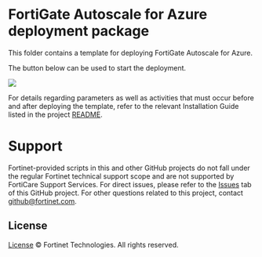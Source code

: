 # FortiGate Autoscale for Azure deployment package

This folder contains a template for deploying FortiGate Autoscale for Azure.

The button below can be used to start the deployment.

<a href="https://portal.azure.com/#create/Microsoft.Template/uri/https%3A%2F%2Fraw.githubusercontent.com%2Ffortinet%2Ffortigate-autoscale%2Fmaster%2Fazure_template_deployment%2Ftemplates%2Fdeploy_fortigate_autoscale.hybrid_licensing.json" target="_blank"><img src="http://azuredeploy.net/deploybutton.png"/></a>

For details regarding parameters as well as activities that must occur before and after deploying the template, refer to the relevant Installation Guide listed in the project [README](https://github.com/fortinet/fortigate-autoscale/blob/main/README.md).

# Support
Fortinet-provided scripts in this and other GitHub projects do not fall under the regular Fortinet technical support scope and are not supported by FortiCare Support Services.
For direct issues, please refer to the [Issues](https://github.com/fortinet/fortigate-autoscale/issues) tab of this GitHub project.
For other questions related to this project, contact [github@fortinet.com](mailto:github@fortinet.com).

## License
[License](https://github.com/fortinet/fortigate-autoscale/blob/main/LICENSE) © Fortinet Technologies. All rights reserved.
